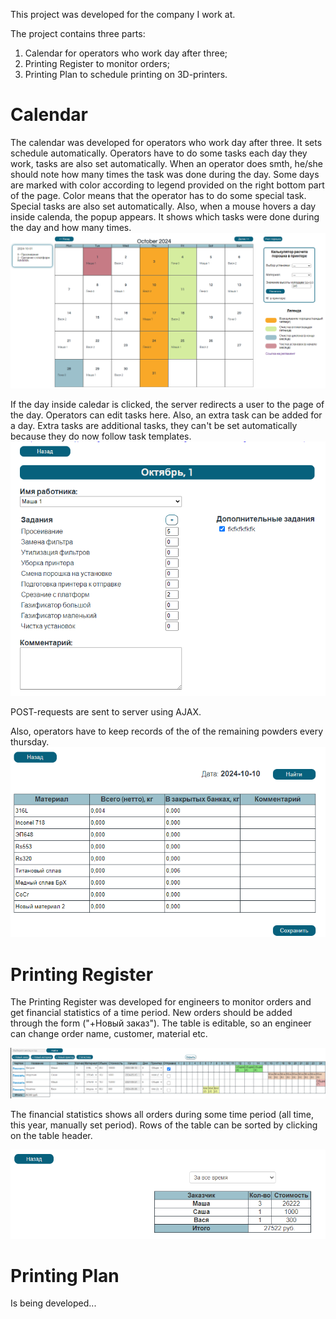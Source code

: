 This project was developed for the company I work at.

The project contains three parts:
1. Calendar for operators who work day after three;
2. Printing Register to monitor orders;
3. Printing Plan to schedule printing on 3D-printers.

# Calendar
The calendar was developed for operators who work day after three. It sets schedule automatically.
Operators have to do some tasks each day they work, tasks are also set automatically. When an operator does smth, he/she should note how many times the task was done during the day.
Some days are marked with color according to legend provided on the right bottom part of the page. Color means that the operator has to do some special task. Special tasks are also set automatically.
Also, when a mouse hovers a day inside calenda, the popup appears. It shows which tasks were done during the day and how many times.
![calendar](images/calendar.png)

If the day inside caledar is clicked, the server redirects a user to the page of the day. Operators can edit tasks here. Also, an extra task can be added for a day. Extra tasks are additional tasks, they can't be set automatically because they do now follow task templates.
![edit_day](images/edit_day.png)

POST-requests are sent to server using AJAX.

Also, operators have to keep records of the of the remaining powders every thursday.
![material_table](images/material_table.png)

# Printing Register
The Printing Register was developed for engineers to monitor orders and get financial statistics of a time period. 
New orders should be added through the form ("+Новый заказ").
The table is editable, so an engineer can change order name, customer, material etc. 

![orders_table](images/orders_table.png)

The financial statistics shows all orders during some time period (all time, this year, manually set period). Rows of the table can be sorted by clicking on the table header.

![finantial_statistics](images/finantial_statistics.png)

# Printing Plan
Is being developed...
